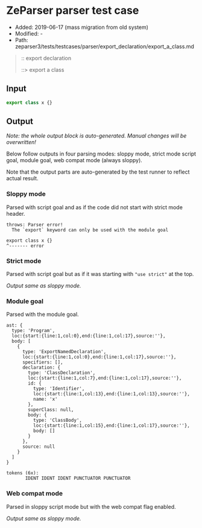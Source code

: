 # ZeParser parser test case

- Added: 2019-06-17 (mass migration from old system)
- Modified: -
- Path: zeparser3/tests/testcases/parser/export_declaration/export_a_class.md

> :: export declaration
>
> ::> export a class

## Input

`````js
export class x {}
`````

## Output

_Note: the whole output block is auto-generated. Manual changes will be overwritten!_

Below follow outputs in four parsing modes: sloppy mode, strict mode script goal, module goal, web compat mode (always sloppy).

Note that the output parts are auto-generated by the test runner to reflect actual result.

### Sloppy mode

Parsed with script goal and as if the code did not start with strict mode header.

`````
throws: Parser error!
  The `export` keyword can only be used with the module goal

export class x {}
^------- error
`````

### Strict mode

Parsed with script goal but as if it was starting with `"use strict"` at the top.

_Output same as sloppy mode._

### Module goal

Parsed with the module goal.

`````
ast: {
  type: 'Program',
  loc:{start:{line:1,col:0},end:{line:1,col:17},source:''},
  body: [
    {
      type: 'ExportNamedDeclaration',
      loc:{start:{line:1,col:0},end:{line:1,col:17},source:''},
      specifiers: [],
      declaration: {
        type: 'ClassDeclaration',
        loc:{start:{line:1,col:7},end:{line:1,col:17},source:''},
        id: {
          type: 'Identifier',
          loc:{start:{line:1,col:13},end:{line:1,col:13},source:''},
          name: 'x'
        },
        superClass: null,
        body: {
          type: 'ClassBody',
          loc:{start:{line:1,col:15},end:{line:1,col:17},source:''},
          body: []
        }
      },
      source: null
    }
  ]
}

tokens (6x):
       IDENT IDENT IDENT PUNCTUATOR PUNCTUATOR
`````


### Web compat mode

Parsed in sloppy script mode but with the web compat flag enabled.

_Output same as sloppy mode._
